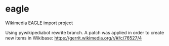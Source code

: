 eagle
=====

Wikimedia EAGLE import project

Using pywikipediabot rewrite branch. A patch was applied in order to create new items in Wikibase:
https://gerrit.wikimedia.org/r/#/c/76527/4
